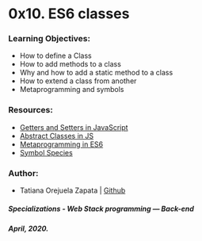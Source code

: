 # 0x10. ES6 classes

### Learning Objectives:
* How to define a Class
* How to add methods to a class
* Why and how to add a static method to a class
* How to extend a class from another
* Metaprogramming and symbols

### Resources:
* [Getters and Setters in JavaScript](https://www.marcusnoble.co.uk/2018-01-26-getters-and-setters-in-javascript/)
* [Abstract Classes in JS](https://ilikekillnerds.com/2015/06/abstract-classes-in-javascript/)
* [Metaprogramming in ES6](https://www.keithcirkel.co.uk/metaprogramming-in-es6-symbols/#symbolspecies)
* [Symbol Species](https://developer.mozilla.org/en-US/docs/Web/JavaScript/Reference/Global_Objects/Symbol/species)


### Author:
* Tatiana Orejuela Zapata | [Github](https://github.com/tatsOre)

##### Specializations - Web Stack programming ― Back-end
##### April, 2020.
